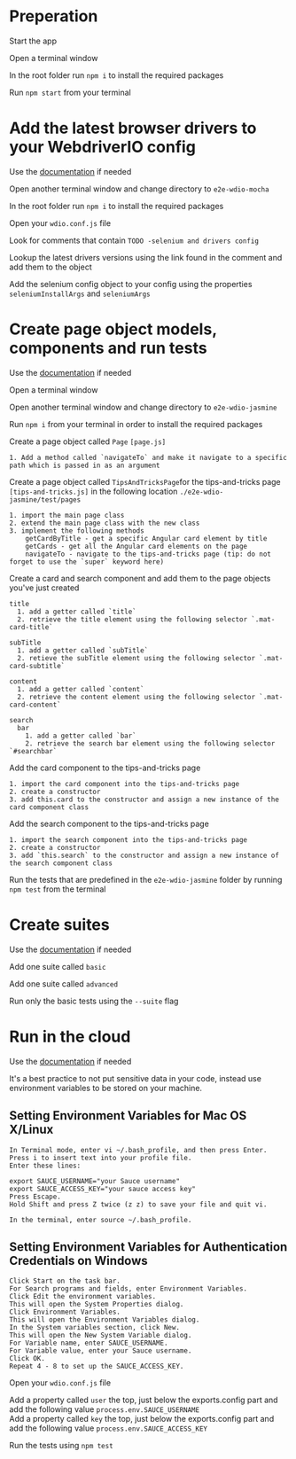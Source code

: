 # Preperation

  Start the app

  Open a terminal window

  In the root folder run `npm i` to install the required packages

  Run `npm start` from your terminal

# Add the latest browser drivers to your WebdriverIO config
  Use the [documentation](http://webdriver.io/guide/services/selenium-standalone.html#seleniumArgs) if needed

  Open another terminal window and change directory to `e2e-wdio-mocha`

  In the root folder run `npm i` to install the required packages

  Open your `wdio.conf.js` file

  Look for comments that contain `TODO -selenium and drivers config`

  Lookup the latest drivers versions using the link found in the comment and add them to the object

  Add the selenium config object to your config using the properties `seleniumInstallArgs` and `seleniumArgs`

# Create page object models, components and run tests
  Use the [documentation](http://webdriver.io/guide/testrunner/pageobjects.html) if needed

  Open a terminal window

  Open another terminal window and change directory to `e2e-wdio-jasmine`

  Run `npm i` from your terminal in order to install the required packages

  Create a page object called `Page` `[page.js]`
  
    1. Add a method called `navigateTo` and make it navigate to a specific path which is passed in as an argument

  Create a page object called `TipsAndTricksPage`for the tips-and-tricks page `[tips-and-tricks.js]` in the following location `./e2e-wdio-jasmine/test/pages`

    1. import the main page class
    2. extend the main page class with the new class
    3. implement the following methods
        getCardByTitle - get a specific Angular card element by title
        getCards - get all the Angular card elements on the page
        navigateTo - navigate to the tips-and-tricks page (tip: do not forget to use the `super` keyword here)

  Create a card and search component and add them to the page objects you've just created

    title
      1. add a getter called `title`
      2. retrieve the title element using the following selector `.mat-card-title`

    subTitle
      1. add a getter called `subTitle`
      2. retieve the subTitle element using the following selector `.mat-card-subtitle`

    content
      1. add a getter called `content`
      2. retrieve the content element using the following selector `.mat-card-content`

    search
      bar
        1. add a getter called `bar`
        2. retrieve the search bar element using the following selector `#searchbar`

  Add the card component to the tips-and-tricks page

    1. import the card component into the tips-and-tricks page
    2. create a constructor
    3. add this.card to the constructor and assign a new instance of the card component class

  Add the search component to the tips-and-tricks page

    1. import the search component into the tips-and-tricks page
    2. create a constructor
    3. add `this.search` to the constructor and assign a new instance of the search component class

  Run the tests that are predefined in the `e2e-wdio-jasmine` folder by running `npm test` from the terminal

# Create suites

  Use the [documentation](http://webdriver.io/guide/testrunner/organizesuite.html#Group-Test-Specs) if needed

  Add one suite called `basic`

  Add one suite called `advanced`

  Run only the basic tests using the `--suite` flag

# Run in the cloud

  Use the [documentation](http://webdriver.io/guide/testrunner/organizesuite.html#Group-Test-Specs) if needed

  It's a best practice to not put sensitive data in your code, instead use environment variables to be stored on your machine.

  ## Setting Environment Variables for Mac OS X/Linux
    In Terminal mode, enter vi ~/.bash_profile, and then press Enter.
    Press i to insert text into your profile file.
    Enter these lines:

    export SAUCE_USERNAME="your Sauce username"
    export SAUCE_ACCESS_KEY="your sauce access key"
    Press Escape.
    Hold Shift and press Z twice (z z) to save your file and quit vi.

    In the terminal, enter source ~/.bash_profile.

  ## Setting Environment Variables for Authentication Credentials on Windows
    Click Start on the task bar.
    For Search programs and fields, enter Environment Variables.
    Click Edit the environment variables. 
    This will open the System Properties dialog.
    Click Environment Variables. 
    This will open the Environment Variables dialog.
    In the System variables section, click New.
    This will open the New System Variable dialog.
    For Variable name, enter SAUCE_USERNAME.
    For Variable value, enter your Sauce username.
    Click OK.
    Repeat 4 - 8 to set up the SAUCE_ACCESS_KEY.

  Open your `wdio.conf.js` file

  Add a property called `user` the top, just below the exports.config part and add the following value `process.env.SAUCE_USERNAME`\
  Add a property called `key` the top, just below the exports.config part and add the following value `process.env.SAUCE_ACCESS_KEY`

  Run the tests using `npm test`
